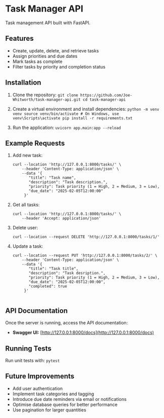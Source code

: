 # Task Manager API

Task management API built with FastAPI.

## Features
- Create, update, delete, and retrieve tasks
- Assign priorities and due dates
- Mark tasks as complete
- Filter tasks by priority and completion status

## Installation

1. Clone the repository:
    ```git clone https://github.com/Joe-Whitworth/task-manager-api.git cd task-manager-api```


2. Create a virtual environment and install dependencies:
    ```python -m venv venv source venv/bin/activate # On Windows, use venv\Scripts\activate pip install -r requirements.txt```


3. Run the application:
    ```uvicorn app.main:app --reload```

## Example Requests

1. Add new task:
    ```
    curl --location 'http://127.0.0.1:8000/tasks/' \
        --header 'Content-Type: application/json' \
        --data '{
           "title": "Task name",
           "description": "Task description.",
           "priority": Task priority (1 = High, 2 = Medium, 3 = Low),
           "due_date": "2025-02-05T12:00:00"
         }'

2. Get all tasks:
    ```
    curl --location 'http://127.0.0.1:8000/tasks/' \
        --header 'Accept: application/json'

3. Delete user:
    ```
    curl --location --request DELETE 'http://127.0.0.1:8000/tasks/1/'

4. Update a task: 
    ```
    curl --location --request PUT 'http://127.0.0.1:8000/tasks/2/' \
        --header 'Content-Type: application/json' \
        --data '{
           "title": "Task title",
           "description": "Task desription.",
           "priority": Task priority (1 = High, 2 = Medium, 3 = Low),
           "due_date": "2025-02-05T12:00:00",
           "completed": true
         }'


## API Documentation

Once the server is running, access the API documentation:

- **Swagger UI:** [http://127.0.0.1:8000/docs](http://127.0.0.1:8000/docs)

## Running Tests

Run unit tests with:
```pytest```


## Future Improvements

- Add user authentication 
- Implement task categories and tagging
- Introduce due date reminders via email or notifications
- Optimise database queries for better performance
- Use pagination for larger quantities



